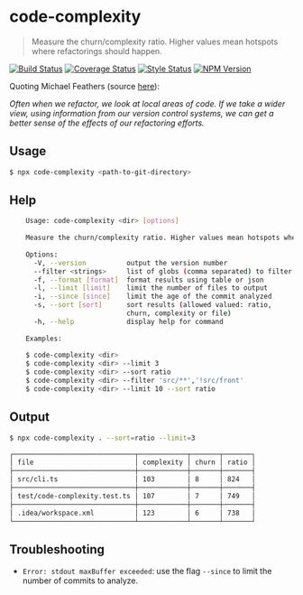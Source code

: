 # code-complexity

> Measure the churn/complexity ratio. Higher values mean hotspots where 
> refactorings should happen.

[![Build Status][travis-image]][travis-url]
[![Coverage Status][coverage-image]][coverage-url]
[![Style Status][style-image]][style-url]
[![NPM Version][npm-image]][npm-url]

Quoting Michael Feathers (source [here][michael-feathers-source]):

*Often when we refactor, we look at local areas of code. If we take a wider 
view, using information from our version control systems, we can get a better 
sense of the effects of our refactoring efforts.*

## Usage

```sh
$ npx code-complexity <path-to-git-directory>
```

## Help

```sh
    Usage: code-complexity <dir> [options]
    
    Measure the churn/complexity ratio. Higher values mean hotspots where refactorings should happen.
    
    Options:
      -V, --version          output the version number
      --filter <strings>     list of globs (comma separated) to filter
      -f, --format [format]  format results using table or json
      -l, --limit [limit]    limit the number of files to output
      -i, --since [since]    limit the age of the commit analyzed
      -s, --sort [sort]      sort results (allowed valued: ratio,
                             churn, complexity or file)
      -h, --help             display help for command
    
    Examples:
    
    $ code-complexity <dir>
    $ code-complexity <dir> --limit 3
    $ code-complexity <dir> --sort ratio
    $ code-complexity <dir> --filter 'src/**','!src/front'
    $ code-complexity <dir> --limit 10 --sort ratio
```

## Output

```sh
$ npx code-complexity . --sort=ratio --limit=3

┌──────────────────────────────┬────────────┬───────┬───────┐
│ file                         │ complexity │ churn │ ratio │
├──────────────────────────────┼────────────┼───────┼───────┤
│ src/cli.ts                   │ 103        │ 8     │ 824   │
├──────────────────────────────┼────────────┼───────┼───────┤
│ test/code-complexity.test.ts │ 107        │ 7     │ 749   │
├──────────────────────────────┼────────────┼───────┼───────┤
│ .idea/workspace.xml          │ 123        │ 6     │ 738   │
└──────────────────────────────┴────────────┴───────┴───────┘
```

## Troubleshooting

+ `Error: stdout maxBuffer exceeded`: use the flag `--since` to limit the number of commits to analyze.

[michael-feathers-source]:https://www.stickyminds.com/article/getting-empirical-about-refactoring
[travis-image]:https://img.shields.io/travis/simonrenoult/code-complexity/master.svg?style=flat-square
[travis-url]: https://travis-ci.org/simonrenoult/code-complexity
[style-image]: https://img.shields.io/badge/code_style-prettier-ff69b4.svg?style=flat-square
[style-url]: https://prettier.io/
[coverage-image]: https://img.shields.io/codecov/c/github/simonrenoult/code-complexity.svg?style=flat-square
[coverage-url]: https://codecov.io/gh/simonrenoult/code-complexity/branch/master
[npm-image]: https://img.shields.io/npm/v/code-complexity.svg?style=flat-square
[npm-url]: https://www.npmjs.com/package/code-complexity
